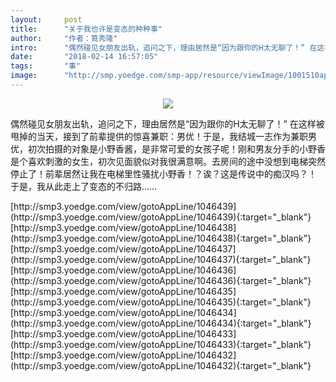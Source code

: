 ```yaml
---
layout:     post
title:      "关于我也许是变态的种种事"
author:     "作者：筧秀隆"
intro:      "偶然碰见女朋友出轨，追问之下，理由居然是“因为跟你的H太无聊了！” 在这样被甩掉的当天，接到了前辈提供的惊喜兼职：男优！于是，我结城一志作为兼职男优，初次拍摄的对象是小野香酱，是非常可爱的女孩子呢！刚和男友分手的小野香是个喜欢刺激的女生，初次见面貌似对我很满意啊。去房间的途中没想到电梯突然停止了！前辈居然让我在电梯里性骚扰小野香！？诶？这是传说中的痴汉吗？！ 于是，我从此走上了变态的不归路……"
date:       "2018-02-14 16:57:05"
tags:       "事"
image:      "http://smp.yoedge.com/smp-app/resource/viewImage/1001510appline.png"
---
```

<div style="text-align: center">
<p><img src="http://smp.yoedge.com/smp-app/resource/viewImage/1001510appline.png"/></p>
</div>
<p class="post-meta">
<span>偶然碰见女朋友出轨，追问之下，理由居然是“因为跟你的H太无聊了！” 在这样被甩掉的当天，接到了前辈提供的惊喜兼职：男优！于是，我结城一志作为兼职男优，初次拍摄的对象是小野香酱，是非常可爱的女孩子呢！刚和男友分手的小野香是个喜欢刺激的女生，初次见面貌似对我很满意啊。去房间的途中没想到电梯突然停止了！前辈居然让我在电梯里性骚扰小野香！？诶？这是传说中的痴汉吗？！ 于是，我从此走上了变态的不归路……</span>
</p>
[http://smp3.yoedge.com/view/gotoAppLine/1046439](http://smp3.yoedge.com/view/gotoAppLine/1046439){:target="_blank"}
[http://smp3.yoedge.com/view/gotoAppLine/1046438](http://smp3.yoedge.com/view/gotoAppLine/1046438){:target="_blank"}
[http://smp3.yoedge.com/view/gotoAppLine/1046437](http://smp3.yoedge.com/view/gotoAppLine/1046437){:target="_blank"}
[http://smp3.yoedge.com/view/gotoAppLine/1046436](http://smp3.yoedge.com/view/gotoAppLine/1046436){:target="_blank"}
[http://smp3.yoedge.com/view/gotoAppLine/1046435](http://smp3.yoedge.com/view/gotoAppLine/1046435){:target="_blank"}
[http://smp3.yoedge.com/view/gotoAppLine/1046434](http://smp3.yoedge.com/view/gotoAppLine/1046434){:target="_blank"}
[http://smp3.yoedge.com/view/gotoAppLine/1046433](http://smp3.yoedge.com/view/gotoAppLine/1046433){:target="_blank"}
[http://smp3.yoedge.com/view/gotoAppLine/1046432](http://smp3.yoedge.com/view/gotoAppLine/1046432){:target="_blank"}


